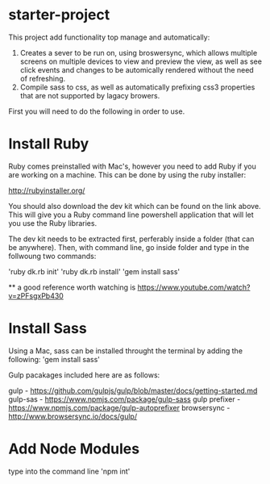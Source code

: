 # starter-project

This project add functionality top manage and automatically:

1. Creates a sever to be run on, using broswersync, which allows multiple screens on multiple devices to view and preview the view, as well as see click events and changes to be automically rendered without the need of refreshing. 
2. Compile sass to css, as well as automatically prefixing css3 properties that are not supported by lagacy browers.

First you will need to do the following in order to use.

# Install Ruby 

Ruby comes preinstalled with Mac's, however you need to add Ruby if you are working on a machine. This can be done by using the ruby installer:

http://rubyinstaller.org/

You should also download the dev kit which can be found on the link above. This will give you a Ruby command line powershell application that will let you use the Ruby libraries.

The dev kit needs to be extracted first, perferably inside a folder (that can be anywhere). Then, with command line, go inside folder and type in the follwoung two commands:

'ruby dk.rb init'
'ruby dk.rb install'
'gem install sass'

** a good reference worth watching is https://www.youtube.com/watch?v=zPFsgxPb430

# Install Sass

Using a Mac, sass can be installed throught the terminal by adding the following: 'gem install sass'


Gulp pacakages included here are as follows:

gulp 			- https://github.com/gulpjs/gulp/blob/master/docs/getting-started.md
gulp-sas 		- https://www.npmjs.com/package/gulp-sass
gulp prefixer 	- https://www.npmjs.com/package/gulp-autoprefixer
browsersync 	- http://www.browsersync.io/docs/gulp/





# Add Node Modules

type into the command line 'npm int'